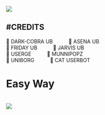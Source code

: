 

<img src="https://telegra.ph/file/0f976cf49ba7961a16fb5.jpg">

<h2>#CREDITS</H2>🔷 DARK-COBRA UB &nbsp &nbsp &nbsp &nbsp &nbsp 🔷 ASENA UB<br>
  🔷 FRIDAY UB &nbsp &nbsp &nbsp &nbsp &nbsp
  🔷 JARVIS UB<br>
  🔷 USERGE &nbsp &nbsp &nbsp &nbsp &nbsp
  🔷 MUNNIPOPZ<br>
  🔷 UNIBORG &nbsp &nbsp &nbsp &nbsp &nbsp
  🔷 CAT USERBOT
</H3>


<h1>Easy Way</h1><br>
<a href="https://dashboard.heroku.com/new?template=https://github.com/prothinkergang/Phantomuserbot"><img src="https://www.herokucdn.com/deploy/button.svg"></a>

